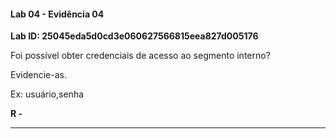 
#### Lab 04 - Evidência 04

**Lab ID:  25045eda5d0cd3e060627566815eea827d005176**


Foi possível obter credenciais de acesso ao segmento interno?  
  
Evidencie-as.  
  
Ex: usuário,senha

**R -**

---
